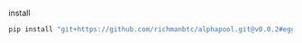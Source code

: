 install

```bash
pip install "git+https://github.com/richmanbtc/alphapool.git@v0.0.2#egg=alphapool"
```
